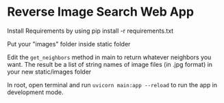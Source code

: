 
# Reverse Image Search Web App

Install Requirements by using
    pip install -r requirements.txt

Put your "images" folder inside static folder

Edit the `get_neighbors` method in main to return whatever neighbors you want.
The result be a list of string names of image files (in .jpg format) in your new static/images folder

In root, open terminal and run
`uvicorn main:app --reload`
to run the app in development mode.

